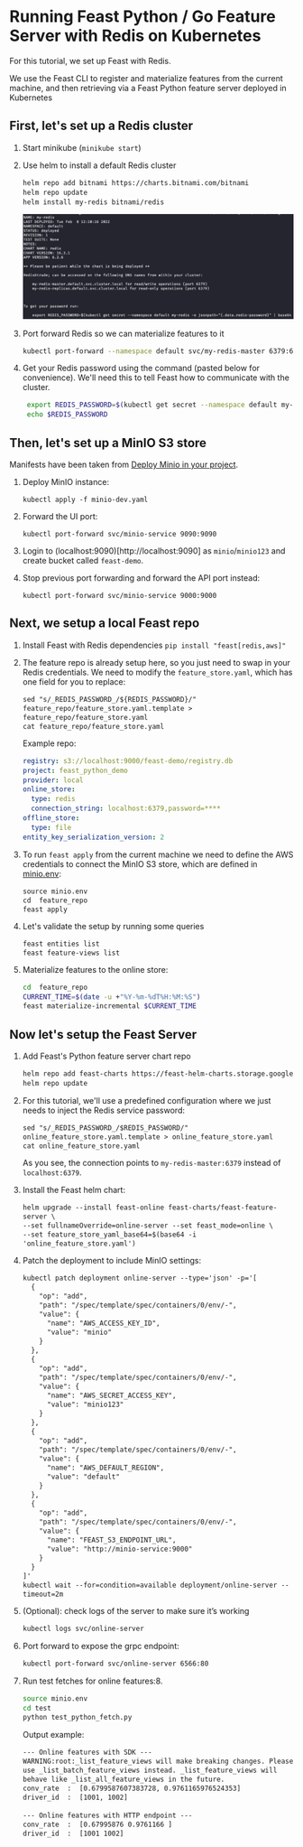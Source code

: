 
# Running Feast Python / Go Feature Server with Redis on Kubernetes 

For this tutorial, we set up Feast with Redis. 

We use the Feast CLI to register and materialize features from the current machine, and then retrieving via a 
Feast Python feature server deployed in Kubernetes

## First, let's set up a Redis cluster
1.  Start minikube (`minikube start`)
1.  Use helm to install a default Redis cluster
    ```bash
    helm repo add bitnami https://charts.bitnami.com/bitnami 
    helm repo update 
    helm install my-redis bitnami/redis
    ```
    ![](redis-screenshot.png)
1. Port forward Redis so we can materialize features to it
    
    ```bash
    kubectl port-forward --namespace default svc/my-redis-master 6379:6379
    ```
1. Get your Redis password using the command (pasted below for convenience). We'll need this to tell Feast how to communicate with the cluster.

   ```bash
    export REDIS_PASSWORD=$(kubectl get secret --namespace default my-redis -o jsonpath="{.data.redis-password}" | base64 --decode)
    echo $REDIS_PASSWORD
    ```

## Then, let's set up a MinIO S3 store
Manifests have been taken from [Deploy Minio in your project](https://ai-on-openshift.io/tools-and-applications/minio/minio/#deploy-minio-in-your-project).

1. Deploy MinIO instance:
    ```
    kubectl apply -f minio-dev.yaml
    ```

1. Forward the UI port:
    ```console
    kubectl port-forward svc/minio-service 9090:9090
    ```
1. Login to (localhost:9090)[http://localhost:9090] as `minio`/`minio123` and create bucket called `feast-demo`.
1. Stop previous port forwarding and forward the API port instead:
    ```console
    kubectl port-forward svc/minio-service 9000:9000
    ```

## Next, we setup a local Feast repo
1. Install Feast with Redis dependencies `pip install "feast[redis,aws]"`
1. The feature repo is already setup here, so you just need to swap in your Redis credentials.
    We need to modify the `feature_store.yaml`, which has one field for you to replace:
    ```console
    sed "s/_REDIS_PASSWORD_/${REDIS_PASSWORD}/" feature_repo/feature_store.yaml.template > feature_repo/feature_store.yaml
    cat feature_repo/feature_store.yaml
    ```

    Example repo:
    ```yaml
    registry: s3://localhost:9000/feast-demo/registry.db
    project: feast_python_demo
    provider: local
    online_store:
      type: redis
      connection_string: localhost:6379,password=****
    offline_store:
      type: file
    entity_key_serialization_version: 2
    ```
1. To run `feast apply` from the current machine we need to define the AWS credentials to connect the MinIO S3 store, which
are defined in [minio.env](./minio.env):
    ```console
    source minio.env
    cd  feature_repo
    feast apply
    ```
1. Let's validate the setup by running some queries
    ```console
    feast entities list
    feast feature-views list
    ```
1. Materialize features to the online store:
    ```bash
    cd  feature_repo
    CURRENT_TIME=$(date -u +"%Y-%m-%dT%H:%M:%S")                                    
    feast materialize-incremental $CURRENT_TIME
    ``` 

## Now let's setup the Feast Server
1. Add Feast's Python feature server chart repo
    ```bash
    helm repo add feast-charts https://feast-helm-charts.storage.googleapis.com
    helm repo update
    ```
1. For this tutorial, we'll use a predefined configuration where we just needs to inject the Redis service password: 
    ```console
    sed "s/_REDIS_PASSWORD_/$REDIS_PASSWORD/" online_feature_store.yaml.template > online_feature_store.yaml
    cat online_feature_store.yaml
    ```
    As you see, the connection points to `my-redis-master:6379` instead of `localhost:6379`.

1. Install the Feast helm chart: 
    ```console
    helm upgrade --install feast-online feast-charts/feast-feature-server \
    --set fullnameOverride=online-server --set feast_mode=online \
    --set feature_store_yaml_base64=$(base64 -i 'online_feature_store.yaml')
    ```
1. Patch the deployment to include MinIO settings:
    ```console
    kubectl patch deployment online-server --type='json' -p='[
      {
        "op": "add",
        "path": "/spec/template/spec/containers/0/env/-",
        "value": {
          "name": "AWS_ACCESS_KEY_ID",
          "value": "minio"
        }
      },
      {
        "op": "add",
        "path": "/spec/template/spec/containers/0/env/-",
        "value": {
          "name": "AWS_SECRET_ACCESS_KEY",
          "value": "minio123"
        }
      },
      {
        "op": "add",
        "path": "/spec/template/spec/containers/0/env/-",
        "value": {
          "name": "AWS_DEFAULT_REGION",
          "value": "default"
        }
      },
      {
        "op": "add",
        "path": "/spec/template/spec/containers/0/env/-",
        "value": {
          "name": "FEAST_S3_ENDPOINT_URL",
          "value": "http://minio-service:9000"
        }
      }
    ]'
    kubectl wait --for=condition=available deployment/online-server --timeout=2m
    ```
1. (Optional): check logs of the server to make sure it’s working
   ```bash
   kubectl logs svc/online-server
   ```
1. Port forward to expose the grpc endpoint:
   ```bash
   kubectl port-forward svc/online-server 6566:80
   ```
1. Run test fetches for online features:8. 
      ```bash
      source minio.env
      cd test
      python test_python_fetch.py
      ```

      Output example:
      ```console
      --- Online features with SDK ---
      WARNING:root:_list_feature_views will make breaking changes. Please use _list_batch_feature_views instead. _list_feature_views will behave like _list_all_feature_views in the future.
      conv_rate  :  [0.6799587607383728, 0.9761165976524353]
      driver_id  :  [1001, 1002]

      --- Online features with HTTP endpoint ---
      conv_rate  :  [0.67995876 0.9761166 ]
      driver_id  :  [1001 1002]      
      ```
